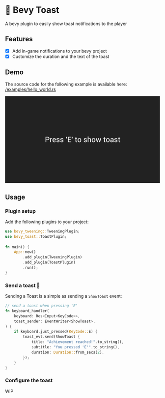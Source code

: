 # 🍞 Bevy Toast

A bevy plugin to easily show toast notifications to the player

## Features

-   [x] Add in-game notifications to your bevy project
-   [x] Customize the duration and the text of the toast

## Demo

The source code for the following example is available here: [/examples/hello_world.rs](https://github.com/NightlySide/bevy_toast/blob/main/examples/hello_world.rs)

![Hello world toast GIF](.readme_assets/hello_world_toast.gif)

## Usage

### Plugin setup

Add the following plugins to your project:

```rust
use bevy_tweening::TweeningPlugin;
use bevy_toast::ToastPlugin;

fn main() {
    App::new()
        .add_plugin(TweeningPlugin)
        .add_plugin(ToastPlugin)
        .run();
}
```

### Send a toast 🍞

Sending a Toast is a simple as sending a `ShowToast` event:

```rust
// send a toast when pressing 'E'
fn keyboard_handler(
    keyboard: Res<Input<KeyCode>>,
    toast_sender: EventWriter<ShowToast>,
) {
    if keyboard.just_pressed(KeyCode::E) {
        toast_evt.send(ShowToast {
            title: "Achievement reached!".to_string(),
            subtitle: "You pressed 'E'".to_string(),
            duration: Duration::from_secs(2),
        });
    }
}
```

### Configure the toast

WIP
